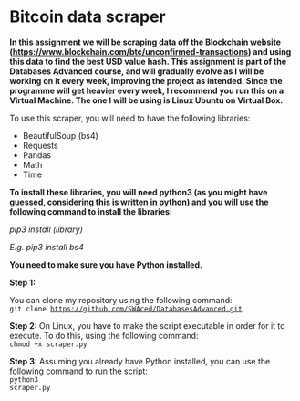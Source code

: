 # Bitcoin data scraper

**In this assignment we will be scraping data off the Blockchain website (https://www.blockchain.com/btc/unconfirmed-transactions) and using this data to find the best USD value hash. This assignment is part of the Databases Advanced course, and will gradually evolve as I will be working on it every week, improving the project as intended. Since the programme will get heavier every week, I recommend you run this on a Virtual Machine. The one I will be using is Linux Ubuntu on Virtual Box.**

To use this scraper, you will need to have the following libraries:
- BeautifulSoup (bs4)
- Requests
- Pandas
- Math
- Time

**To install these libraries, you will need python3 (as you might have guessed, considering this is written in python) and you will use the following command to install the libraries:**

*pip3 install (library)*

*E.g. pip3 install bs4*

**You need to make sure you have Python installed.**

**Step 1:**

You can clone my repository using the following command:
<br>
<code>git clone https://github.com/SWAced/DatabasesAdvanced.git</code>
<br>

**Step 2:**
On Linux, you have to make the script executable in order for it to execute. To do this, using the following command:
<br>
<code>chmod +x scraper.py</code>
<br>

**Step 3:**
Assuming you already have Python installed, you can use the following command to run the script:
<br>
<code>python3 scraper.py</code>
